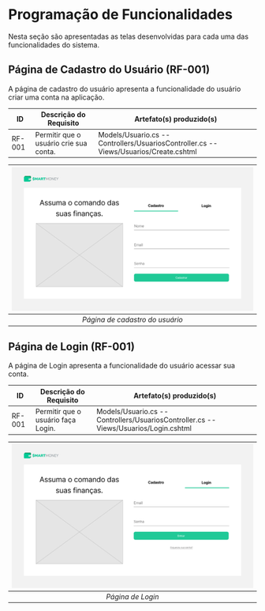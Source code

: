 # Programação de Funcionalidades

<!-- <span style="color:red">Pré-requisitos: <a href="2-Especificação do Projeto.md"> Especificação do Projeto</a></span>, <a href="3-Projeto de Interface.md"> Projeto de Interface</a>, <a href="4-Metodologia.md"> Metodologia</a>, <a href="3-Projeto de Interface.md"> Projeto de Interface</a>, <a href="5-Arquitetura da Solução.md"> Arquitetura da Solução</a> -->

<!-- Implementação do sistema descrita por meio dos requisitos funcionais e/ou não funcionais. Deve relacionar os requisitos atendidos com os artefatos criados (código fonte), deverão apresentadas as instruções para acesso e verificação da implementação que deve estar funcional no ambiente de hospedagem.

Por exemplo: a tabela a seguir deverá ser preenchida considerando os artefatos desenvolvidos. -->

Nesta seção são apresentadas as telas desenvolvidas para cada uma das funcionalidades 
do sistema. <!--  O respectivo endereço (URL) e outras orientações de acesso são são -->
<!-- apresentadas na sequência. -->

## Página de Cadastro do Usuário (RF-001)

A página de cadastro do usuário apresenta a funcionalidade do usuário criar uma conta na aplicação.

|ID    | Descrição do Requisito  | Artefato(s) produzido(s) |
|------|-----------------------------------------|----|
|RF-001| Permitir que o usuário crie sua conta. | Models/Usuario.cs -- Controllers/UsuariosController.cs -- Views/Usuarios/Create.cshtml | 

| ![Página de cadastro do usuário](./img/wireframes/0-cadastro.png "Página de cadastro do usuário") |
| :---------------------------------------------------------------------------------------: |
|                                     *Página de cadastro do usuário*                      |

## Página de Login (RF-001)

A página de Login apresenta a funcionalidade do usuário acessar sua conta.

|ID    | Descrição do Requisito  | Artefato(s) produzido(s) |
|------|-----------------------------------------|----|
|RF-001| Permitir que o usuário faça Login. | Models/Usuario.cs -- Controllers/UsuariosController.cs -- Views/Usuarios/Login.cshtml | 

| ![Página de Login](./img/wireframes/1-login.png "Página de Login") |
| :---------------------------------------------------------------------------------------: |
|                                     *Página de Login*                      |

<!-- # Instruções de acesso

Não deixe de informar o link onde a aplicação estiver disponível para acesso (por exemplo: https://adota-pet.herokuapp.com/src/index.html).

Se houver usuário de teste, o login e a senha também deverão ser informados aqui (por exemplo: usuário - admin / senha - admin).

O link e o usuário/senha descritos acima são apenas exemplos de como tais informações deverão ser apresentadas.

> **Links Úteis**:
>
> - [Trabalhando com HTML5 Local Storage e JSON](https://www.devmedia.com.br/trabalhando-com-html5-local-storage-e-json/29045)
> - [JSON Tutorial](https://www.w3resource.com/JSON)
> - [JSON Data Set Sample](https://opensource.adobe.com/Spry/samples/data_region/JSONDataSetSample.html)
> - [JSON - Introduction (W3Schools)](https://www.w3schools.com/js/js_json_intro.asp)
> - [JSON Tutorial (TutorialsPoint)](https://www.tutorialspoint.com/json/index.htm) -->
